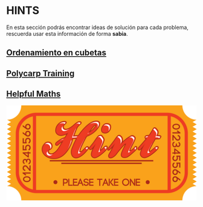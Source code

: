 # HINTS

En esta sección podrás encontrar ideas de solución para cada problema, rescuerda usar esta información de forma **sabia**. 

## [Ordenamiento en cubetas](https://omegaup.com/arena/problem/Ordenando-en-cubetas/#problems)


## [Polycarp Training](https://codeforces.com/problemset/problem/1165/B) 
 

## [Helpful Maths](https://codeforces.com/problemset/problem/339/A) 
  

![](https://github.com/CPCESFM/Material-Apoyo-Tutoriales/blob/master/commun/take_a_hint_by_brieana-d51ld7c.png)
